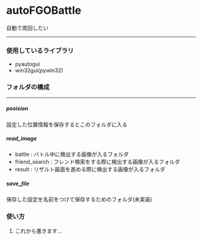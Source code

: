 # autoFGOBattle
自動で周回したい

---
### 使用しているライブラリ
- pyautogui
- win32gui(pywin32)

### フォルダの構成
---
##### posision
設定した位置情報を保存するとこのフォルダに入る
##### read_image
  - battle  : バトル中に検出する画像が入るフォルダ
  - friend_search : フレンド検索をする際に検出する画像が入るフォルダ
  - result : リザルト画面を進める際に検出する画像が入るフォルダ
##### save_file
保存した設定を名前をつけて保存するためのフォルダ(未実装)

### 使い方
1. これから書きます...
